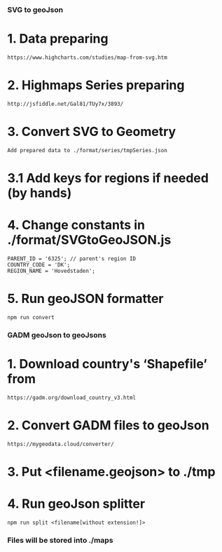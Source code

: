 ### SVG to geoJson
# 1. Data preparing
    https://www.highcharts.com/studies/map-from-svg.htm

# 2. Highmaps Series preparing
    http://jsfiddle.net/Gal81/TUy7x/3893/

# 3. Convert SVG to Geometry
    Add prepared data to ./format/series/tmpSeries.json

# 3.1 Add keys for regions if needed (by hands)

# 4. Change constants in ./format/SVGtoGeoJSON.js
    PARENT_ID = '6325'; // parent's region ID
    COUNTRY_CODE = 'DK';
    REGION_NAME = 'Hovedstaden';

# 5. Run geoJSON formatter
    npm run convert



### GADM geoJson to geoJsons
# 1. Download country's ‘Shapefile’ from
    https://gadm.org/download_country_v3.html

# 2. Convert GADM files to geoJson
    https://mygeodata.cloud/converter/

# 3. Put <filename.geojson> to ./tmp

# 4. Run geoJson splitter
    npm run split <filename[without extension!]>



### Files will be stored into ./maps
